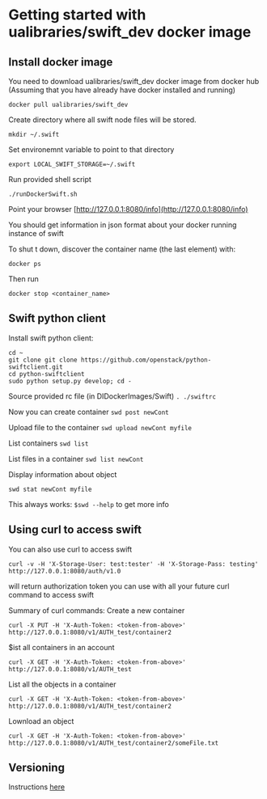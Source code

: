# Getting started with ualibraries/swift_dev docker image


## Install docker image

You need to download ualibraries/swift_dev docker image from docker hub
(Assuming that you have already have docker installed and running)

```shell
docker pull ualibraries/swift_dev
```

Create directory where all swift node files will be stored.
```shell
mkdir ~/.swift
```

Set environemnt variable to point to that directory

```shell
export LOCAL_SWIFT_STORAGE=~/.swift
```

Run provided shell script
```shell
./runDockerSwift.sh
```

Point your browser [http://127.0.0.1:8080/info](http://127.0.0.1:8080/info)

You should get information in json format about your docker running instance of swift

To shut t down, discover the container name (the last element) with:

```shell
docker ps
```

Then run

```shell
docker stop <container_name>
```



## Swift python client

Install swift python client:
```shell
cd ~
git clone git clone https://github.com/openstack/python-swiftclient.git
cd python-swiftclient
sudo python setup.py develop; cd -
```


Source provided rc file (in DIDockerImages/Swift)
`. ./swiftrc`

Now you can create container
`swd post newCont`

Upload file to the container
`swd upload newCont myfile`

List containers
`swd list`

List files in a container
`swd list newCont`

Display  information about object

`swd stat newCont myfile`

This always works:
`$swd --help`
to get more info


## Using curl to access swift

You can also use curl to access swift
```shell
curl -v -H 'X-Storage-User: test:tester' -H 'X-Storage-Pass: testing' http://127.0.0.1:8080/auth/v1.0
```

will return authorization token you can use with all your future curl command to access swift

Summary of curl commands:
Create a new container

```shell
curl -X PUT -H 'X-Auth-Token: <token-from-above>' http://127.0.0.1:8080/v1/AUTH_test/container2
```

$ist all containers in an account
```shell
curl -X GET -H 'X-Auth-Token: <token-from-above>' http://127.0.0.1:8080/v1/AUTH_test
```

List all the objects in a container
```shell
curl -X GET -H 'X-Auth-Token: <token-from-above>' http://127.0.0.1:8080/v1/AUTH_test/container2
```

Lownload an object
```shell
curl -X GET -H 'X-Auth-Token: <token-from-above>' http://127.0.0.1:8080/v1/AUTH_test/container2/someFile.txt
```


## Versioning

Instructions [here](https://docs.openstack.org/user-guide/cli-swift-set-object-versions.html)

